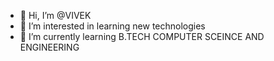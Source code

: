 - 👋 Hi, I’m @VIVEK
- 👀 I’m interested in learning new technologies
- 🌱 I’m currently learning B.TECH COMPUTER SCEINCE AND ENGINEERING


<!---
VIVEK5331/VIVEK5331 is a ✨ special ✨ repository because its `README.md` (this file) appears on your GitHub profile.
You can click the Preview link to take a look at your changes.
--->
